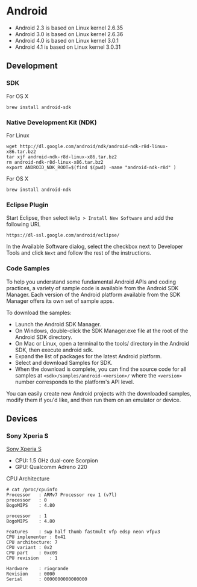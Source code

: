 # Android #

- Android 2.3 is based on Linux kernel 2.6.35
- Android 3.0 is based on Linux kernel 2.6.36
- Android 4.0 is based on Linux kernel 3.0.1
- Android 4.1 is based on Linux kernel 3.0.31

## Development ##

### SDK ###

For OS X

	brew install android-sdk

### Native Development Kit (NDK) ###

For Linux

	wget http://dl.google.com/android/ndk/android-ndk-r8d-linux-x86.tar.bz2
	tar xjf android-ndk-r8d-linux-x86.tar.bz2
	rm android-ndk-r8d-linux-x86.tar.bz2
	export ANDROID_NDK_ROOT=$(find $(pwd) -name "android-ndk-r8d" )

For OS X

	brew install android-ndk

### Eclipse Plugin ###

Start Eclipse, then select `Help > Install New Software` and add the following URL

	https://dl-ssl.google.com/android/eclipse/

In the Available Software dialog, select the checkbox next to Developer Tools and click `Next` and follow the rest of the instructions.

### Code Samples ###

To help you understand some fundamental Android APIs and coding practices, a variety of sample code is available from the Android SDK Manager. Each version of the Android platform available from the SDK Manager offers its own set of sample apps.

To download the samples:

- Launch the Android SDK Manager.
- On Windows, double-click the SDK Manager.exe file at the root of the Android SDK directory.
- On Mac or Linux, open a terminal to the tools/ directory in the Android SDK, then execute android sdk.
- Expand the list of packages for the latest Android platform.
- Select and download Samples for SDK.
- When the download is complete, you can find the source code for all samples at `<sdk>/samples/android-<version>/` where the `<version>` number corresponds to the platform's API level.

You can easily create new Android projects with the downloaded samples, modify them if you'd like, and then run them on an emulator or device.

## Devices ##

### Sony Xperia S ###

[Sony Xperia S](http://www.sonymobile.com/global-en/products/phones/xperia-s/)

- CPU: 1.5 GHz dual-core Scorpion
- GPU: Qualcomm Adreno 220

CPU Architecture

	# cat /proc/cpuinfo
	Processor	: ARMv7 Processor rev 1 (v7l)
	processor	: 0
	BogoMIPS	: 4.80

	processor	: 1
	BogoMIPS	: 4.80

	Features	: swp half thumb fastmult vfp edsp neon vfpv3
	CPU implementer	: 0x41
	CPU architecture: 7
	CPU variant	: 0x2
	CPU part	: 0xc09
	CPU revision	: 1

	Hardware	: riogrande
	Revision	: 0000
	Serial		: 0000000000000000
